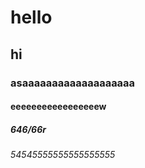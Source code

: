 # hello
## hi
### asaaaaaaaaaaaaaaaaaaa
#### eeeeeeeeeeeeeeeeew
##### 646/66r
###### 54545555555555555555

